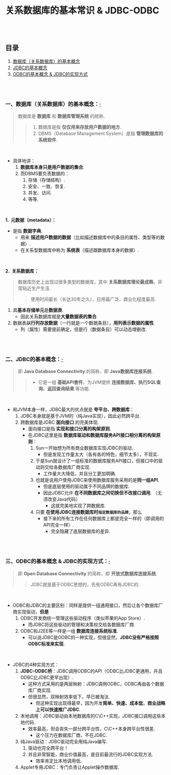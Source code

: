 # 关系数据库的基本常识 & JDBC-ODBC

<br><br>

## 目录

1. [数据库（关系数据库）的基本概念]()
2. [JDBC的基本概念]()
3. [ODBC的基本概念 & JDBC的实现方式]()

<br><br>

### 一、数据库（关系数据库）的基本概念：[·](#目录)
> 数据库是 **数据库** 和 **数据库管理系统** 的统称.
>
>> 1. 数据库是指 **仅仅用来存放用户数据的地方**.
>> 2. DBMS（Database Management System）是指 **管理数据库的系统软件**.

<br>

- 具体地讲：
   1. **数据库本身只是用户数据的集合**.
   2. 而DBMS要负责数据的：
      1. 存储（存储结构）.
      2. 安全、一致、恢复.
      3. 并发、访问.
      4. 等等.

<br>

**1.&nbsp; 元数据（metadata）：**

- 是指 **数据字典**.
   - 用来 **描述用户数据的数据**（比如描述数据库中的条目的属性、类型等的数据）.
   - 在关系型数据库中称为 **系统表**（描述跟数据库本身的数据）.

<br>

**2.&nbsp; 关系数据库：**

> 数据库历史上出现过很多类型的数据库，其中 **关系数据库理论最成熟**，非常贴近生产生活.
>
>> 使用时间最长（长达30年之久）、应用最广泛、商业化程度最高.

1. 其**基本存储单元**是**数据表**.
   - 因此关系数据库就是**大量数据表的集合**.
2. 数据表**以行列存放数据**（一行就是一个数据条目），**用列表示数据的属性**.
   - 列（属性）需要提前确定，但是行（数据条目）可以动态增删改.

<br><br>

### 二、JDBC的基本概念：[·](#目录)
> 即 **Java Database Connectivity** 的简称，即 **Java数据库连接系统**.
>
>> - 它是一组 **基础API套件**，为JVM提供 **连接数据库、执行SQL查询、返回查询结果** 等功能.

<br>

- 和JVM本身一样，JDBC最大的优点就是 **夸平台、跨数据库**：
   1. JDBC本身就是基于JVM的（纯Java实现），因此必然跨平台.
   2. 跨数据库是JDBC **面向接口** 的完美体现.
      - 面向接口是指 **实现和接口分离的构架原则**.
      - 在JDBC这里是指 **数据库驱动和数据库服务API接口相分离的构架原则**：
         1. Sun一开始想为所有商业数据库实现JDBC的驱动.
            - 但是发现工作量太大（各有各的特色，细节太多），不现实.
         2. 于是Sun就设计了一组标准的数据库服务API接口，但接口中的驱动则交给各数据库厂商实现.
            - 工作量大大降低，并且分工更加明确.
         3. 也就是说用户使用JDBC来使用数据库服务采用的是**同一组API**.
            - 但是底层使用的驱动属于不同品牌的数据库.
            - 因此JDBC允许 **在不同数据库之间切换但不改接口调用**. （无须改变Java代码）
               - 这就完美地实现了跨数据库.
         4. 只要 **在使用JDBC连接数据库时`指定数据库的品牌`**，那么
            - 接下来的所有工作在任何数据库上都是完全一样的（即调用的API完全一样）.
               - 完全隐藏了底层数据库的差异.

<br><br>

### 三、ODBC的基本概念 & JDBC的实现方式：[·](#目录)
> 即 **Open Database Connectivity** 的简称，即 **开放式数据库连接系统**.
>
>> JDBC就是基于ODBC思想的，先有ODBC再有JDBC的.

<br>

- ODBC和JDBC的主要区别：同样是提供一组通用接口，然后让各个数据库厂商实现驱动，**但是**
   1. ODBC开发商统一管理这些驱动程序（类似苹果的App Store）.
      - 而JDBC将这些驱动的管理和决策权交给各数据库厂商.
   2. ODBC和J2EE等一样是一组 **数据库连接系统标准**.
      - 可以说JDBC是ODBC的一种实现，但很显然，**JDBC没有严格按照ODBC标准来实现**.

<br>

- JDBC的4种实现方式：    
   1. **JDBC-ODBC桥**：JDBC调用ODBC的API（ODBC比JDBC更通用，并且ODBC比JDBC更早出现）.
      - 这种方式采用的是两层映射：JDBC调用ODBC，ODBC再由各个数据库厂商实现.
      - 但很显然，双映射效率低下，早已被淘汰.
         - 但这种实现出现得最早，因为开发**简单、快速、成本低**，**商业战略上可以快速推广JDBC**.
   2. 本地调用：JDBC驱动由本地数据库的C\\C++实现，JDBC接口调用这些本地代码.
      - 效率最高，但会丧失一部分跨平台性，C\\C++本身跨平台性很差.
         - 这个压力在数据库厂商，不在JDBC.
   3. 纯Java驱动：JDBC驱动完全用纯Java编写.
      1. 驱动也完全跨平台！
      2. 并且非常智能，商业价值最高，是目前最流行的JDBC实现方法.
         - 效率肯定比本地调用低.
   4. Applet专用JDBC：专门负责让Applet操作数据库.
